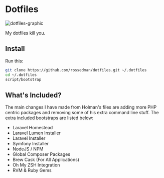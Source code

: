 # Dotfiles

![dotfiles-graphic](https://cloud.githubusercontent.com/assets/2628905/7765081/7d1e91ea-001f-11e5-9971-8af41cd0b3b6.jpg)

My dotfiles kill you.

## Install

Run this:

```sh
git clone https://github.com/rossedman/dotfiles.git ~/.dotfiles
cd ~/.dotfiles
script/bootstrap
```

## What's Included?

The main changes I have made from Holman's files are adding more PHP centric
packages and removing some of his extra command line stuff. The extra included
bootstraps are listed below:

- Laravel Homestead
- Laravel Lumen Installer
- Laravel Installer
- Symfony Installer
- NodeJS / NPM
- Global Composer Packages
- Brew Cask (For All Applications)
- Oh My ZSH Integration
- RVM & Ruby Gems
